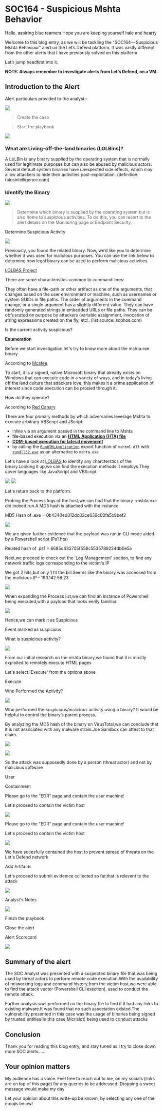 # SOC164 - Suspicious Mshta Behavior

Hello, aspiring blue teamers.Hope you are keeping yourself hale and hearty

Welcome to this blog entry, as we will be tackling the “SOC164 — Suspicious Mshta Behaviour” alert on the Let’s Defend platform. It was vastly different from the other alerts that I have previously solved on this platform

Let’s jump headfirst into it.

**NOTE: Always remember to investigate alerts from Let’s Defend, on a VM.**

## Introduction to the Alert

Alert particulars provided to the analyst:-

![](../.gitbook/assets/3.jpg)

> Create the case

> Start the playbook

![](../.gitbook/assets/4.jpg)

### What are Living-off-the-land binaries (LOLBins)?&#x20;

A LoLBin is any binary supplied by the operating system that is normally used for legitimate purposes but can also be abused by malicious actors. Several default system binaries have unexpected side effects, which may allow attackers to hide their activities post-exploitation. (definition: talosintelligence.com)

### Identify the Binary&#x20;

![](../.gitbook/assets/5.jpg)

> Determine which binary is supplied by the operating system but is also home to suspicious activities. To do this, you can resort to the alert details on the Monitoring page or Endpoint Security.

Determine Suspicious Activity&#x20;

![](../.gitbook/assets/9.jpg)

Previously, you found the related binary. Now, we’d like you to determine whether it was used for malicious purposes. You can use the link below to determine how legal binary can be used to perform malicious activities.

[LOLBAS Project ](https://lolbas-project.github.io)

There are some characteristics common to command lines:

They often have a file-path or other artifact as one of the arguments, that changes based on the user environment or machine, such as usernames or system GUIDs in file paths. The order of arguments in the command change, or a single argument has a slightly different value. They can have randomly generated strings in embedded URLs or file paths. They can be obfuscated on purpose by attackers (variable assignment, invocation of string expressions created on the fly, etc). (list source: sophos.com)

Is the current activity suspicious?

**Enumeration**

Before we start investigation,let's try to know more about the mshta.exe binary

According to [Mcafee](https://www.mcafee.com/blogs/other-blogs/mcafee-labs/what-is-mshta-how-can-it-be-used-and-how-to-protect-against-it/),

To start, it is a signed, native Microsoft binary that already exists on Windows that can execute code in a variety of ways, and in today’s living off the land culture that attackers love, this makes it a prime application of interest since code execution can be proxied through it.

How do they operate?

According to [Red Canary](https://redcanary.com/threat-detection-report/techniques/mshta/)

There are four primary methods by which adversaries leverage Mshta to execute arbitrary VBScript and JScript:

* inline via an argument passed in the command line to Mshta
* file-based execution via an [**HTML Application (HTA) file**](https://docs.microsoft.com/en-us/previous-versions/windows/desktop/wiaaut/-wiaaut-getting-started-samples)
* [**COM-based execution for lateral movement**](https://codewhitesec.blogspot.com/2018/07/lethalhta.html)
* by calling the [`RunHTMLApplication`](https://thisissecurity.stormshield.com/2014/08/20/poweliks-command-line-confusion/) export function of `mshtml.dll` with [`rundll32.exe`](https://redcanary.com/threat-detection-report/techniques/rundll32/) as an alternative to `mshta.exe`

Let's have a look at [LOLBAS](https://lolbas-project.github.io),to identify any charcterstics of the binary.Looking it up,we can find the execution methods it employs.They cover languages like JavaScript and VBScript

![](<../.gitbook/assets/3 (2).jpg>) ![](<../.gitbook/assets/10 (2).jpg>)

Let's return back to the platform.

Probing the Process logs of the host,we can find that the binary -mshta.exe did indeed run.A MD5 hash is attached with the instance

MD5 Hash of .exe = 0b4340ed812dc82ce636c00fa5c9bef2

![](../.gitbook/assets/6.jpg)

We are given further evidence that the payload was run,in CLI mode aided by a Powershell script (Ps1.hta)

Related hash of .ps1 = 6685c433705f558c5535789234db0e5a

Next,we proceed to check out the 'Log Management' section, to find any network traffic logs corresponding to the victim's IP

We got 2 hits,but only 1 fit the bill.Seems like the binary was accessed from the malicious IP - 193.142.58.23&#x20;

![](../.gitbook/assets/7.jpg)

When expanding the Process list,we can find an instance of Powershell being executed,with a payload that looks eerily familliar

![](../.gitbook/assets/8.jpg)

Hence,we can mark it as Suspicious

Event marked as suspicious

What is suspicious activity?

![](<../.gitbook/assets/11 (2).jpg>)

From our initial research on the mshta binary,we found that it is mostly exploited to remotely execute HTML pages

Let's select 'Execute' from the options above

Execute

Who Performed the Activity?&#x20;

![](<../.gitbook/assets/12 (2).jpg>)

Who performed the suspicious/malicious activity using a binary? It would be helpful to control the binary’s parent process.

By analyzing the MD5 hash of the binary on VirusTotal,we can conclude that it is not associated with any malware strain.Joe Sandbox can attest to that claim.

![](../.gitbook/assets/20.jpg)

![](../.gitbook/assets/20\(1\).jpg)

So the attack was supposedly done by a person (threat actor) and not by malicious software

User

Containment&#x20;

Please go to the "EDR" page and contain the user machine!

Let's proceed to contain the victim host

![](../.gitbook/assets/14.jpg)

Please go to the "EDR" page and contain the user machine!

Let's proceed to contain the victim host

![](../.gitbook/assets/15.jpg)

We have sucesfully contained the host to prevent spread of threats on the Let's Defend network

Add Artifacts

Let's proceed to submit evidemce collected so far,that is relevent to the attack

![](../.gitbook/assets/16.jpg)

​​Analyst's Notes

![](../.gitbook/assets/18.jpg)

Finish the playbook

Close the alert

Alert Scorecard

![](../.gitbook/assets/19.jpg)

## Summary of the alert

The SOC Analyst was presented with a suspected binary file that was being used by threat actors to perform remote code execution.With the availability of networking logs and command history,from the victim host,we were able to find the attack vector (Powershell CLI exection), used to conduct the remote attack.

Further analysis was performed on the binary file to find if it had any links to existing malware.It was found that no such association existed.The vulnerability presented in this case was the usage of binaries being signed by trusted entities(in this case Micrisidt) being used to conduct attacks

## Conclusion

Thank you for reading this blog entry, and stay tuned as I try to close down more SOC alerts……

## Your opinion matters

My audience has a voice. Feel free to reach out to me, on my socials (links are on top of this page) for any queries to be addressed. Dropping a sweet message would make my day

Let your opinion about this write-up be known, by selecting any one of the emojis below!
